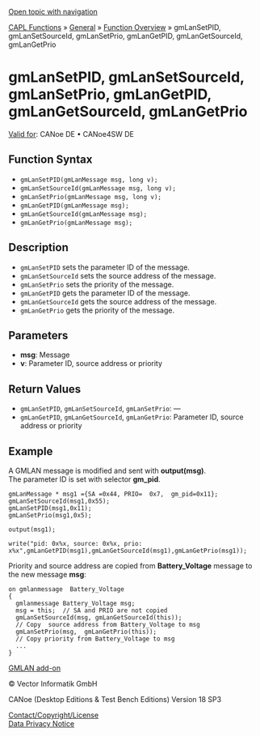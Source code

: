 [Open topic with navigation](../../../../../CANoeDEFamily.htm#Topics/CAPLFunctions/Other/Functions/CAPLfunctiongmLanSetPID.md)

[CAPL Functions](../../CAPLfunctions.md) » [General](../CAPLGeneralStartPage.md) » [Function Overview](../CAPLfunctionsGeneralOverview.md) » gmLanSetPID, gmLanSetSourceId, gmLanSetPrio, gmLanGetPID, gmLanGetSourceId, gmLanGetPrio

# gmLanSetPID, gmLanSetSourceId, gmLanSetPrio, gmLanGetPID, gmLanGetSourceId, gmLanGetPrio

[Valid for](../../../Shared/FeatureAvailability.md): CANoe DE • CANoe4SW DE

## Function Syntax

- `gmLanSetPID(gmLanMessage msg, long v);`
- `gmLanSetSourceId(gmLanMessage msg, long v);`
- `gmLanSetPrio(gmLanMessage msg, long v);`
- `gmLanGetPID(gmLanMessage msg);`
- `gmLanGetSourceId(gmLanMessage msg);`
- `gmLanGetPrio(gmLanMessage msg);`

## Description

- `gmLanSetPID` sets the parameter ID of the message.
- `gmLanSetSourceId` sets the source address of the message.
- `gmLanSetPrio` sets the priority of the message.
- `gmLanGetPID` gets the parameter ID of the message.
- `gmLanGetSourceId` gets the source address of the message.
- `gmLanGetPrio` gets the priority of the message.

## Parameters

- **msg**: Message
- **v**: Parameter ID, source address or priority

## Return Values

- `gmLanSetPID`, `gmLanSetSourceId`, `gmLanSetPrio`: —
- `gmLanGetPID`, `gmLanGetSourceId`, `gmLanGetPrio`: Parameter ID, source address or priority

## Example

A GMLAN message is modified and sent with **output(msg)**.  
The parameter ID is set with selector **gm_pid**.

```plaintext
gmLanMessage * msg1 ={SA =0x44, PRIO=  0x7,  gm_pid=0x11};
gmLanSetSourceId(msg1,0x55);
gmLanSetPID(msg1,0x11);
gmLanSetPrio(msg1,0x5);

output(msg1);

write("pid: 0x%x, source: 0x%x, prio:  x%x",gmLanGetPID(msg1),gmLanGetSourceId(msg1),gmLanGetPrio(msg1));
```

Priority and source address are copied from **Battery_Voltage** message to the new message **msg**:

```plaintext
on gmlanmessage  Battery_Voltage
{
  gmlanmessage Battery_Voltage msg;
  msg = this;  // SA and PRIO are not copied
  gmLanSetSourceId(msg, gmLanGetSourceId(this));
  // Copy  source address from Battery_Voltage to msg
  gmLanSetPrio(msg,  gmLanGetPrio(this));
  // Copy priority from Battery_Voltage to msg
  ...
}
```

[GMLAN add-on](../../../CANoeCANalyzer/Interfaces/GMLAN.md)

© Vector Informatik GmbH

CANoe (Desktop Editions & Test Bench Editions) Version 18 SP3

[Contact/Copyright/License](../../../Shared/ContactCopyrightLicense.md)  
[Data Privacy Notice](https://www.vector.com/int/en/company/get-info/privacy-policy/)
